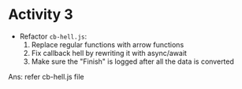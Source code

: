 # Activity 3

- Refactor `cb-hell.js`:
  1. Replace regular functions with arrow functions
  2. Fix callback hell by rewriting it with async/await
  3. Make sure the "Finish" is logged after all the data is converted

Ans: refer cb-hell.js file